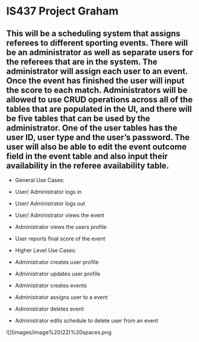 # IS437 Project Graham
## This will be a scheduling system that assigns referees to different sporting events. There will be an administrator as well as separate users for the referees that are in the system. The administrator will assign each user to an event. Once the event has finished the user will input the score to each match. Administrators will be allowed to use CRUD operations across all of the tables that are populated in the UI, and there will be five tables that can be used by the administrator. One of the user tables has the user ID, user type and the user’s password. The user will also be able to edit the event outcome field in the event table and also input their availability in the referee availability table. 

* General Use Cases:
 * User/ Administrator logs in
 * User/ Administrator logs out
 * User/ Administrator views the event 
 * Administrator views the users profile
 * User reports final score of the event
 
* Higher Level Use Cases:
 * Administrator creates user profile
 * Administrator updates user profile
 * Administrator creates events
 * Administrator assigns user to a event
 * Administrator deletes event
 * Administrator edits schedule to delete user from an event

![](images/image%20(22)%20spaces.png
